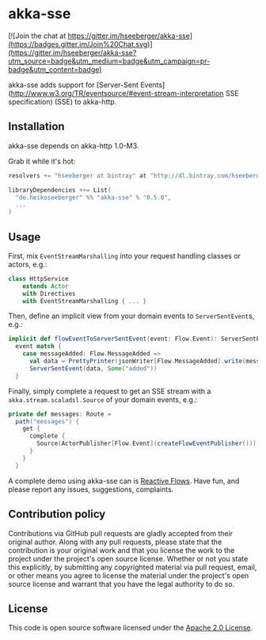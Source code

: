 # akka-sse #

[![Join the chat at https://gitter.im/hseeberger/akka-sse](https://badges.gitter.im/Join%20Chat.svg)](https://gitter.im/hseeberger/akka-sse?utm_source=badge&utm_medium=badge&utm_campaign=pr-badge&utm_content=badge)

akka-sse adds support for [Server-Sent Events](http://www.w3.org/TR/eventsource/#event-stream-interpretation SSE specification) (SSE) to akka-http.

## Installation

akka-sse depends on akka-http 1.0-M3.

Grab it while it's hot:

``` scala
resolvers += "hseeberger at bintray" at "http://dl.bintray.com/hseeberger/maven"

libraryDependencies ++= List(
  "de.heikoseeberger" %% "akka-sse" % "0.5.0",
  ...
)
```

## Usage

First, mix `EventStreamMarshalling` into your request handling classes or actors, e.g.:

``` scala
class HttpService
    extends Actor
    with Directives
    with EventStreamMarshalling { ... }
```

Then, define an implicit view from your domain events to `ServerSentEvent`s, e.g.:

``` scala
implicit def flowEventToServerSentEvent(event: Flow.Event): ServerSentEvent =
  event match {
    case messageAdded: Flow.MessageAdded =>
      val data = PrettyPrinter(jsonWriter[Flow.MessageAdded].write(messageAdded))
      ServerSentEvent(data, Some("added"))
  }
```

Finally, simply complete a request to get an SSE stream with a `akka.stream.scaladsl.Source` of your domain events, e.g.:

``` scala
private def messages: Route =
  path("messages") {
    get {
      complete {
        Source(ActorPublisher[Flow.Event](createFlowEventPublisher()))
      }
    }
  }
```

A complete demo using akka-sse can is [Reactive Flows](https://github.com/hseeberger/reactive-flows).
Have fun, and please report any issues, suggestions, complaints.

## Contribution policy ##

Contributions via GitHub pull requests are gladly accepted from their original author. Along with any pull requests, please state that the contribution is your original work and that you license the work to the project under the project's open source license. Whether or not you state this explicitly, by submitting any copyrighted material via pull request, email, or other means you agree to license the material under the project's open source license and warrant that you have the legal authority to do so.

## License ##

This code is open source software licensed under the [Apache 2.0 License]("http://www.apache.org/licenses/LICENSE-2.0.html").
